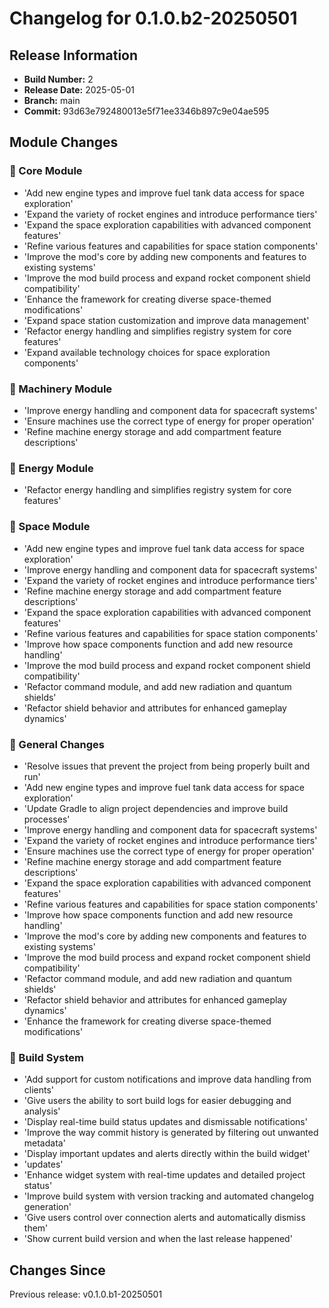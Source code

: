 # Changelog for 0.1.0.b2-20250501

## Release Information
- **Build Number:** 2
- **Release Date:** 2025-05-01
- **Branch:** main
- **Commit:** 93d63e792480013e5f71ee3346b897c9e04ae595

## Module Changes

### 🔧 Core Module
- 'Add new engine types and improve fuel tank data access for space exploration'
- 'Expand the variety of rocket engines and introduce performance tiers'
- 'Expand the space exploration capabilities with advanced component features'
- 'Refine various features and capabilities for space station components'
- 'Improve the mod's core by adding new components and features to existing systems'
- 'Improve the mod build process and expand rocket component shield compatibility'
- 'Enhance the framework for creating diverse space-themed modifications'
- 'Expand space station customization and improve data management'
- 'Refactor energy handling and simplifies registry system for core features'
- 'Expand available technology choices for space exploration components'

### 🔧 Machinery Module
- 'Improve energy handling and component data for spacecraft systems'
- 'Ensure machines use the correct type of energy for proper operation'
- 'Refine machine energy storage and add compartment feature descriptions'

### 🔧 Energy Module
- 'Refactor energy handling and simplifies registry system for core features'

### 🔧 Space Module
- 'Add new engine types and improve fuel tank data access for space exploration'
- 'Improve energy handling and component data for spacecraft systems'
- 'Expand the variety of rocket engines and introduce performance tiers'
- 'Refine machine energy storage and add compartment feature descriptions'
- 'Expand the space exploration capabilities with advanced component features'
- 'Refine various features and capabilities for space station components'
- 'Improve how space components function and add new resource handling'
- 'Improve the mod build process and expand rocket component shield compatibility'
- 'Refactor command module, and add new radiation and quantum shields'
- 'Refactor shield behavior and attributes for enhanced gameplay dynamics'

### 🌟 General Changes
- 'Resolve issues that prevent the project from being properly built and run'
- 'Add new engine types and improve fuel tank data access for space exploration'
- 'Update Gradle to align project dependencies and improve build processes'
- 'Improve energy handling and component data for spacecraft systems'
- 'Expand the variety of rocket engines and introduce performance tiers'
- 'Ensure machines use the correct type of energy for proper operation'
- 'Refine machine energy storage and add compartment feature descriptions'
- 'Expand the space exploration capabilities with advanced component features'
- 'Refine various features and capabilities for space station components'
- 'Improve how space components function and add new resource handling'
- 'Improve the mod's core by adding new components and features to existing systems'
- 'Improve the mod build process and expand rocket component shield compatibility'
- 'Refactor command module, and add new radiation and quantum shields'
- 'Refactor shield behavior and attributes for enhanced gameplay dynamics'
- 'Enhance the framework for creating diverse space-themed modifications'

### 🔨 Build System
- 'Add support for custom notifications and improve data handling from clients'
- 'Give users the ability to sort build logs for easier debugging and analysis'
- 'Display real-time build status updates and dismissable notifications'
- 'Improve the way commit history is generated by filtering out unwanted metadata'
- 'Display important updates and alerts directly within the build widget'
- 'updates'
- 'Enhance widget system with real-time updates and detailed project status'
- 'Improve build system with version tracking and automated changelog generation'
- 'Give users control over connection alerts and automatically dismiss them'
- 'Show current build version and when the last release happened'

## Changes Since
Previous release: v0.1.0.b1-20250501
